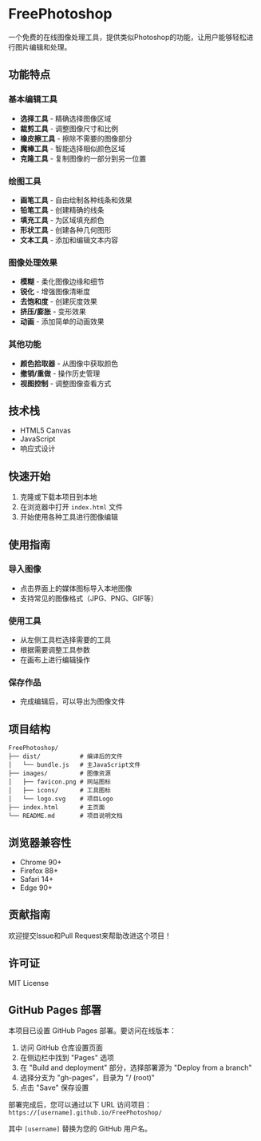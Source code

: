# FreePhotoshop

一个免费的在线图像处理工具，提供类似Photoshop的功能，让用户能够轻松进行图片编辑和处理。

## 功能特点

### 基本编辑工具
- **选择工具** - 精确选择图像区域
- **裁剪工具** - 调整图像尺寸和比例
- **橡皮擦工具** - 擦除不需要的图像部分
- **魔棒工具** - 智能选择相似颜色区域
- **克隆工具** - 复制图像的一部分到另一位置

### 绘图工具
- **画笔工具** - 自由绘制各种线条和效果
- **铅笔工具** - 创建精确的线条
- **填充工具** - 为区域填充颜色
- **形状工具** - 创建各种几何图形
- **文本工具** - 添加和编辑文本内容

### 图像处理效果
- **模糊** - 柔化图像边缘和细节
- **锐化** - 增强图像清晰度
- **去饱和度** - 创建灰度效果
- **挤压/膨胀** - 变形效果
- **动画** - 添加简单的动画效果

### 其他功能
- **颜色拾取器** - 从图像中获取颜色
- **撤销/重做** - 操作历史管理
- **视图控制** - 调整图像查看方式

## 技术栈

- HTML5 Canvas
- JavaScript
- 响应式设计

## 快速开始

1. 克隆或下载本项目到本地
2. 在浏览器中打开 `index.html` 文件
3. 开始使用各种工具进行图像编辑

## 使用指南

### 导入图像
- 点击界面上的媒体图标导入本地图像
- 支持常见的图像格式（JPG、PNG、GIF等）

### 使用工具
- 从左侧工具栏选择需要的工具
- 根据需要调整工具参数
- 在画布上进行编辑操作

### 保存作品
- 完成编辑后，可以导出为图像文件

## 项目结构

```
FreePhotoshop/
├── dist/           # 编译后的文件
│   └── bundle.js   # 主JavaScript文件
├── images/         # 图像资源
│   ├── favicon.png # 网站图标
│   ├── icons/      # 工具图标
│   └── logo.svg    # 项目Logo
├── index.html      # 主页面
└── README.md       # 项目说明文档
```

## 浏览器兼容性

- Chrome 90+
- Firefox 88+
- Safari 14+
- Edge 90+

## 贡献指南

欢迎提交Issue和Pull Request来帮助改进这个项目！

## 许可证

MIT License

## GitHub Pages 部署

本项目已设置 GitHub Pages 部署。要访问在线版本：

1. 访问 GitHub 仓库设置页面
2. 在侧边栏中找到 "Pages" 选项
3. 在 "Build and deployment" 部分，选择部署源为 "Deploy from a branch"
4. 选择分支为 "gh-pages"，目录为 "/ (root)"
5. 点击 "Save" 保存设置

部署完成后，您可以通过以下 URL 访问项目：
`https://[username].github.io/FreePhotoshop/`

其中 `[username]` 替换为您的 GitHub 用户名。